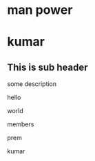 # man power
# kumar
## This is sub header
 some description

 hello

 world
 
 members
 
 prem
 
 kumar
